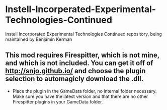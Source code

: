 # Instell-Incorperated-Experimental-Technologies-Continued
Instell Incorporated Experimental Technologies Continued repository, being maintained by Benjamin Kerman

## This mod requires Firespitter, which is not mine, and which is not included. You can get it off of http://snjo.github.io/ and choose the plugin selection to automagicly download the .dll.   
* Place the plugin in the GameData folder, no internal folder necessary. Make sure you have the latest version and that there are no other Firespitter plugins in your GameData folder. 